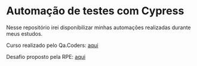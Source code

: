 # Automação de testes com Cypress

Nesse repositório irei disponibilizar minhas automações realizadas durante meus estudos.

Curso realizado pelo Qa.Coders: [aqui](https://github.com/thaisconto/Cypress/tree/main/curso)

Desafio proposto pela RPE: [aqui](https://github.com/thaisconto/Cypress/tree/main/desafioRPE)
